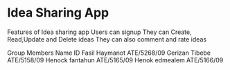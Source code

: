 # Idea Sharing App
Features of Idea sharing app
	Users can signup 
	They can Create, Read,Update and Delete ideas
	They can also comment and rate ideas
	
Group Members
      Name                          ID
	Fasil Haymanot              ATE/5268/09
	Gerizan Tibebe              ATE/5158/09
	Henock fantahun             ATE/5165/09
	Henok edmealem              ATE/5166/09
